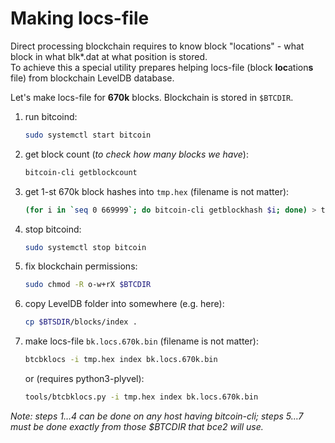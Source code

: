 # Making locs-file

Direct processing blockchain requires to know block "locations" - what block in what blk*.dat at what position is stored.  
To achieve this a special utility prepares helping locs-file (block **loc**ation**s** file) from blockchain LevelDB database.

Let's make locs-file for **670k** blocks. Blockchain is stored in `$BTCDIR`.

1. run bitcoind:

   ```bash
   sudo systemctl start bitcoin
   ```

1. get block count (*to check how many blocks we have*):

   ```bash
   bitcoin-cli getblockcount
   ```

1. get 1-st 670k block hashes into `tmp.hex` (filename is not matter):

   ```bash
   (for i in `seq 0 669999`; do bitcoin-cli getblockhash $i; done) > tmp.hex
   ```

1. stop bitcoind:

   ```bash
   sudo systemctl stop bitcoin
   ```

1. fix blockchain permissions:

   ```bash
   sudo chmod -R o-w+rX $BTCDIR
   ```

1. copy LevelDB folder into somewhere (e.g. here):

   ```bash
   cp $BTSDIR/blocks/index .
   ```

1. make locs-file `bk.locs.670k.bin` (filename is not matter):

   ```bash
   btcbklocs -i tmp.hex index bk.locs.670k.bin
   ```

   or (requires python3-plyvel):

   ```bash
   tools/btcbklocs.py -i tmp.hex index bk.locs.670k.bin
   ```

*Note: steps 1&hellip;4 can be done on any host having bitcoin-cli; steps 5&hellip;7 must be done _exactly_ from those \$BTCDIR that bce2 will use.*
